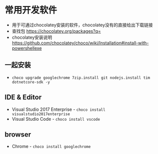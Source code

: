 # 常用开发软件

- 用于可通过chocolatey安装的软件，chocolatey没有的直接给出下载链接
- 查找包 https://chocolatey.org/packages?q=
- chocolatey安装说明 https://github.com/chocolatey/choco/wiki/Installation#install-with-powershellexe

## 一起安装

- `choco upgrade googlechrome 7zip.install git nodejs.install tim dotnetcore-sdk -y`

## IDE & Editor

- Visual Studio 2017 Enterprise - `choco install visualstudio2017enterprise`
- Visual Studio Code - `choco install vscode`

## browser

- Chrome - `choco install googlechrome`
